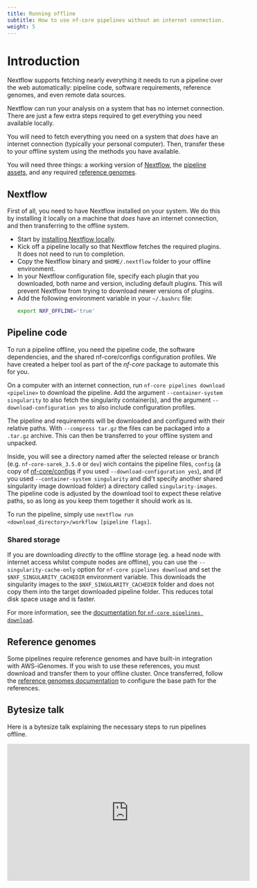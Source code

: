 ```yaml
---
title: Running offline
subtitle: How to use nf-core pipelines without an internet connection.
weight: 5
---
```


# Introduction

Nextflow supports fetching nearly everything it needs to run a pipeline over the web automatically: pipeline code, software requirements, reference genomes, and even remote data sources.

Nextflow can run your analysis on a system that has no internet connection.
There are just a few extra steps required to get everything you need available locally.

You will need to fetch everything you need on a system that _does_ have an internet connection (typically your personal computer).
Then, transfer these to your offline system using the methods you have available.

You will need three things: a working version of [Nextflow](#nextflow), the [pipeline assets](#pipeline-code), and any required [reference genomes](#reference-genomes).

## Nextflow

First of all, you need to have Nextflow installed on your system.
We do this by installing it locally on a machine that _does_ have an internet connection, and then transferring to the offline system.

- Start by [installing Nextflow locally](https://nextflow.io/docs/latest/getstarted.html#installation).
- Kick off a pipeline locally so that Nextflow fetches the required plugins. It does not need to run to completion.
- Copy the Nextflow binary and `$HOME/.nextflow` folder to your offline environment.
- In your Nextflow configuration file, specify each plugin that you downloaded, both name and version, including default plugins. This will prevent Nextflow from trying to download newer versions of plugins.
- Add the following environment variable in your `~/.bashrc` file:
  ```bash title=".bashrc"
  export NXF_OFFLINE='true'
  ```

## Pipeline code

To run a pipeline offline, you need the pipeline code, the software dependencies, and the shared nf-core/configs configuration profiles.
We have created a helper tool as part of the _nf-core_ package to automate this for you.

On a computer with an internet connection, run `nf-core pipelines download <pipeline>` to download the pipeline.
Add the argument `--container-system singularity` to also fetch the singularity container(s), and the argument `--download-configuration yes` to also include configuration profiles.

The pipeline and requirements will be downloaded and configured with their relative paths. With `--compress tar.gz` the files can be packaged into a `.tar.gz` archive. This can then be transferred to your offline system and unpacked.

Inside, you will see a directory named after the selected release or branch  (e.g. `nf-core-sarek_3.5.0` or `dev`) wich contains the pipeline files, `config` (a copy of [nf-core/configs](https://github.com/nf-core/configs) if you used `--download-configuration yes`), and (if you used `--container-system singularity` and did't specify another shared singularity image download folder) a directory called `singularity-images`.
The pipeline code is adjusted by the download tool to expect these relative paths, so as long as you keep them together it should work as is.

To run the pipeline, simply use `nextflow run <download_directory>/workflow [pipeline flags]`.

### Shared storage

If you are downloading _directly_ to the offline storage (eg. a head node with internet access whilst compute nodes are offline), you can use the `--singularity-cache-only` option for `nf-core pipelines download` and set the `$NXF_SINGULARITY_CACHEDIR` environment variable.
This downloads the singularity images to the `$NXF_SINGULARITY_CACHEDIR` folder and does not copy them into the target downloaded pipeline folder.
This reduces total disk space usage and is faster.

For more information, see the [documentation for `nf-core pipelines download`](/docs/nf-core-tools/pipelines/download).

## Reference genomes

Some pipelines require reference genomes and have built-in integration with AWS-iGenomes.
If you wish to use these references, you must download and transfer them to your offline cluster.
Once transferred, follow the [reference genomes documentation](/docs/usage/reference_genomes) to configure the base path for the references.

## Bytesize talk

Here is a bytesize talk explaining the necessary steps to run pipelines offline.

<!-- markdownlint-disable -->
<iframe width="560" height="315" src="https://www.youtube.com/embed/N1rRr4J0Lps" title="YouTube video player" frameborder="0" allow="accelerometer; autoplay; clipboard-write; encrypted-media; gyroscope; picture-in-picture" allowfullscreen></iframe>
<!-- markdownlint-restore -->
